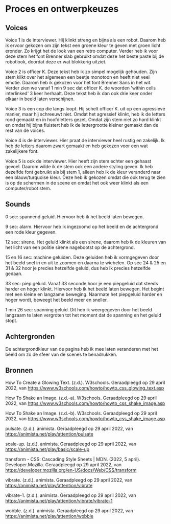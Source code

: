 # Proces en ontwerpkeuzes

## Voices
Voice 1 is de interviewer. Hij klinkt streng en bijna als een robot. Daarom heb ik ervoor gekozen om zijn tekst een groene kleur te geven met groen licht eronder. Zo krijgt het de look van een retro computer. Verder heb ik voor deze stem het font Brenner slab gebruikt omdat deze het beste paste bij de robotlook, doordat deze er wat blokkerig uitziet.

Voice 2 is officer K. Deze tekst heb ik zo simpel mogelijk gehouden. Zijn stem klikt over het algemeen een beetje monotoon en heeft niet veel emotie. Daarom heb ik gekozen voor het font Brenner Sans in het wit.
Verder zien we vanaf 1 min 9 sec dat officer K. de woorden 'within cells interlinked' 3 keer herhaalt. Deze tekst heb ik dan ook drie keer onder elkaar in beeld laten verschijnen.

Voice 3 is een cop die langs loopt. Hij schelt officer K. uit op een agressieve manier, maar hij schreeuwt niet. Omdat het agressief klinkt, heb ik de letters rood gemaakt en in hoofdletters gezet. Omdat zijn stem niet zo hard klinkt en omdat hij bijna fluistert heb ik de lettergrootte kleiner gemaakt dan de rest van de voices.

Voice 4 is de interviewer. Hier praat de interviewer heel rustig en zakelijk. Ik heb de letters daarom zwart gemaakt en heb gekozen voor een wat zakelijkere font.

Voice 5 is ook de interviewer. Hier heeft zijn stem echter een gehaast gevoel. Daarom wilde ik de stem ook een andere styling geven. Ik heb dezelfde font gebruikt als bij stem 1, alleen heb ik de kleur veranderd naar een blauw/turquoise kleur. Deze heb ik gekozen omdat die ook terug te zien is op de schermen in de scene en omdat het ook weer klinkt als een computer/robot stem.

## Sounds
0 sec: spannend geluid. Hiervoor heb ik het beeld laten bewegen.

9 sec: alarm. Hiervoor heb ik ingezoomd op het beeld en de achtergrond een rode kleur gegeven.

12 sec: sirene. Het geluid klinkt als een sirene, daarom heb ik de kleuren van het licht van een politie sirene nagebootst op de achtergrond.

15 en 16 sec: machine geluiden. Deze geluiden heb ik vormgegeven door het beeld snel in en uit te zoomen en daarna te wiebelen. Op sec 24 & 25 en 31 & 32 hoor je precies hetzelfde geluid, dus heb ik precies hetzelfde gedaan.

33 sec: piep geluid. Vanaf 33 seconde hoor je een piepgeluid dat steeds harder en hoger klinkt. Hiervoor heb ik het beeld laten bewegen. Het begint met een kleine en langzame beweging. Naarmate het piepgeluid harder en hoger wordt, beweegt het beeld meer en sneller.

1 min 26 sec: spanning geluid. Dit heb ik weergegeven door het beeld langzaam te laten vergroten tot het moment dat de spanning en het geluid stopt.

## Achtergronden
De achtergrondkleur van de pagina heb ik mee laten veranderen met het beeld om zo de sfeer van de scenes te benadrukken.

## Bronnen
How To Create a Glowing Text. (z.d.). W3schools. Geraadpleegd op 29 april 2022, van https://www.w3schools.com/howto/howto_css_glowing_text.asp

How To Shake an Image. (z.d.-a). W3schools. Geraadpleegd op 29 april 2022, van https://www.w3schools.com/howto/howto_css_shake_image.asp

How To Shake an Image. (z.d.-b). W3schools. Geraadpleegd op 29 april 2022, van https://www.w3schools.com/howto/howto_css_shake_image.asp

pulsate. (z.d.). animista. Geraadpleegd op 29 april 2022, van https://animista.net/play/attention/pulsate

scale-up. (z.d.). animista. Geraadpleegd op 29 april 2022, van https://animista.net/play/basic/scale-up

transform - CSS: Cascading Style Sheets | MDN. (2022, 5 april). Developer.Mozilla. Geraadpleegd op 29 april 2022, van https://developer.mozilla.org/en-US/docs/Web/CSS/transform

vibrate. (z.d.). animista. Geraadpleegd op 29 april 2022, van https://animista.net/play/attention/vibrate

vibrate-1. (z.d.). animista. Geraadpleegd op 29 april 2022, van https://animista.net/play/attention/vibrate/vibrate-1

wobble. (z.d.). animista. Geraadpleegd op 29 april 2022, van https://animista.net/play/attention/wobble





<!-- # Web Typography, 2020/2021

Als je doof bent, of als je om een andere reden geen geluid kunt horen, dan mis je veel informatie als je een film kijkt. Knisperende voetstappen, langzaam aanzwellende muziek, nerveus getik op een deur, je hoort het natuurlijk allemaal niet. Nu bestaat er zoiets als *closed caption*, wat een type ondertiteling is waarbij ook dingen als omgevingsgeluiden en de muziek beschreven worden. Hierdoor krijgt een kijker die informatie wel binnen.

Alleen wordt die auditieve informatie nogal neutraal beschreven. Het geluid van huilend persoon zou bijvoorbeeld beschreven kunnen worden als *snikgeluid op de achtergrond*. En iemand die lacht zou geschreven kunnen worden als *iemand lacht.* Heel neutraal, bijna zakelijk, en bovendien allebei in precies hetzelfde neutrale lettertype. Terwijl het toch echt over twee heel verschillende emoties gaat. 

Dat kan visueel sterker. 

En dat gaan jullie doen.

## Leerdoelen

- Je kan de kennis over vormgeving die je hebt opgedaan tijdens de minor technisch toepassen met behulp van CSS
- Je kan verborgen nuance uit een audiotrack overtuigend vertalen naar visuele (typografische) beelden
- Je kan je typografische keuzes onderbouwen.
- Je hebt de exclusive design principles gebruikt.

## Oplevering

Je levert een werkende versie op, gemaakt met HTML, CSS en JavaScript. Deze staat op Github. In een duidelijke readme documenteer en onderbouw je je ontwerpkeuzes. Je developmentgeschiedenis is terug te vinden op GitHub.

Je levert ook een *screen recording* met audio op van je fragment. Dit is een video van de definitieve versie, gemaakt van jouw browserscherm.

De beoordeling is mondeling en volgt [de rubric uit het beoordelingsformulier](web-typografie-beoordeling.pdf).

## Typografische restricties

Je *moet* een van deze twee opties kiezen, en je keuze moet je onderbouwen. In je readme staat een uitleg over je overwegingen om de ene of de andere restrictie te kiezen.

### Optie 1: Systeemfont

De eerste optie is dat je gebruik maakt van het zogenaamde *systeemfont* van degene die naar jouw werk kijkt. Dit font verschilt per operating system, en het verschilt soms zelfs per versie van het operating system. Het is ook aan te passen door de gebruiker zelf. 

Je hebt dus geen controle over welk lettertype er precies gebruikt wordt. Het levert dus een onzeker, en beperkt typografisch palet op. Je hebt geen *light* versies, of *extrabold*. En ook geen serif en sans-serif versie van dezelfde familie. In dit geval heb je alleen de beschikking over normal, **bold** en _italic_. Dit heeft natuurlijk ook zijn voordelen!

### Optie 2: Brenner

Je kan er ook voor kiezen om gebruik te maken van de complete Brenner familie. Dit is een zeer uitgebreid en uiterst flexibel font. [Hier kan je je verdiepen in dit font](https://www.typotheque.com/blog/brenner_an_unusual_typeface_family_with_distinct_voices). Als je kiest voor dit font dan heb je de beschikking over een *sans serif*, een *condensed*, een *serif*, een *monotype*, een *slab*, een *display* en een *script* versie. En veel van deze versies hebben varianten van *light* tot *bold*, en allemaal zowel *bold* als *italic*.

Met Brenner zijn er natuurlijk veel en veel meer mogelijkheden dan met systeemfonts. Dat kan zowel een voordeel als een nadeel zijn. 

Voor een overzicht, zie [de brenner.pdf](brenner.pdf).

## Het fragment

Ik heb een fragment voorbereid. Het gaat om twee scenes uit *Blade Runner 2049*. De captions staan in de HTML, en ze verschijnen in sync met de video. [Kijk maar](closed-captions/index.html).

### De captions

De captions staan in de html, in het bestand index.html. Je kan aan elke paragraaf eventueel een of meer classes toevoegen. Bijvoorbeeld `voice1` of `voice2 soft`. Classes voeg je handmatig toe in de html.

Met JavaScript worden er een paar dingen extra gedaan: 

- er wordt aan elke paragraaf een unieke class toegevoegd (`p0`, `p1`, etc)
- Elk woord wordt in een aparte `span` gezet. Hierdoor kan je elk woord apart stylen, en eventueel ook [na elkaar laten verschijnen](https://github.com/cmda-minor-vid/web-typography-18-19/blob/master/closed-captions/css.css#L41).

### Tijdens het afspelen

Tijdens het afspeelen wordt er een class `on` op de caption gezet als hij moet verschijnen, en een class `off` als hij klaar is. *Zowel class `on` als class `off` blijft op de caption staan!*

De timimg van de captions kan je aanpassen in [closed-captions/captions.js](closed-captions/captions.js).

Er verschijnen ook classes op de body op momenten dat er geluiden worden afgespeeld, zoals `sound1` en `sound2`. Je kan geluiden toevoegen in [closed-captions/sounds.js](closed-captions/sounds.js).

*let op,* de geluiden zijn niet compleet, dit zal je zelf moeten aanvullen.

## Een eigen fragment (afgeraden, uitgebreide onderbouwing is nodig)

Je kan er ook voor kiezen om een eigen, *beter* fragment te gebruiken. Dit wordt afgeraden. De tijd die je besteedt aan het zoeken naar dat fragment kan je beter besteden aan het werken aan de opdracht. Bovendien blijkt dat er vaak fragmenten worden gekozen die niet goed voldoen aan de opdracht. Als je een ander fragment kiest dan *moet* je dit goed onderbouwd voorleggen aan je docent. De deadline hiervoor is vrijdagochtend in de eerste week.

### Waar moet je op letten bij het kiezen van een eigen fragment.
Lees de opdracht nog eens goed door. Waar gaat het ook al weer precies om? 

Voor een goede onderbouwing van je keuze voor een ander fragment moet je deze vragen in elk geval beantwoorden:

- Welke informatie zit er in de audio die echt niet zichtbaar is?
- Welke rol speelt de audio in het fragment?
- Werkt de scene nog zonder geluid?
- Waarom is dit fragment beter dan het aangeboden fragment?

Je kan dan de nodige HTML en JavaScript genereren door gebruik te maken van [caption generator](https://cmda-minor-vid.github.io/web-typography-18-19/generator/) (in Google Chrome). 

Als je de closed captions wil bewerken dan kan je een tool zoals [Amber Script](https://www.amberscript.com/en) gebruiken. Daar kan je exporteren als `.srt`, en die kan je weer door de generator halen. -->